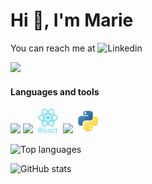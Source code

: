 # Hi 👋, I'm Marie

You can reach me at ![Linkedin](https://i.stack.imgur.com/gVE0j.png)

![](https://komarev.com/ghpvc/?username=mlegoue)

#### Languages and tools

[<img src="https://www.vectorlogo.zone/logos/figma/figma-icon.svg" height="40" />](https://figma.com)
[<img src="https://symfony.com/logos/symfony_white_03.png" height="40" />](https://symfony.com)
[<img src="https://raw.githubusercontent.com/devicons/devicon/master/icons/react/react-original-wordmark.svg" height="40" />](https://reactjs.org)
[<img src="https://reactnative.dev/img/header_logo.svg" height="40" />](https://reactnative.dev/)
[<img src="https://raw.githubusercontent.com/devicons/devicon/master/icons/python/python-original.svg" height="40" />](https://www.python.org)

![Top languages](https://github-readme-stats.vercel.app/api/top-langs/?username=mlegoue&layout=compact&theme=dark&hide_border=true&include_all_commits=true&count_private=true)

![GitHub stats](https://github-readme-stats.vercel.app/api?username=mlegoue&show_icons=true&theme=dark&hide_border=true&include_all_commits=true&count_private=true)
